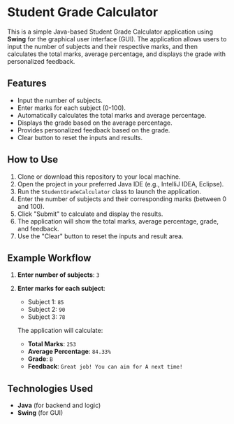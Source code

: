 # Student Grade Calculator

This is a simple Java-based Student Grade Calculator application using **Swing** for the graphical user interface (GUI). The application allows users to input the number of subjects and their respective marks, and then calculates the total marks, average percentage, and displays the grade with personalized feedback.

## Features

- Input the number of subjects.
- Enter marks for each subject (0-100).
- Automatically calculates the total marks and average percentage.
- Displays the grade based on the average percentage.
- Provides personalized feedback based on the grade.
- Clear button to reset the inputs and results.

## How to Use

1. Clone or download this repository to your local machine.
2. Open the project in your preferred Java IDE (e.g., IntelliJ IDEA, Eclipse).
3. Run the `StudentGradeCalculator` class to launch the application.
4. Enter the number of subjects and their corresponding marks (between 0 and 100).
5. Click "Submit" to calculate and display the results.
6. The application will show the total marks, average percentage, grade, and feedback.
7. Use the "Clear" button to reset the inputs and result area.

## Example Workflow

1. **Enter number of subjects**: `3`
2. **Enter marks for each subject**:
   - Subject 1: `85`
   - Subject 2: `90`
   - Subject 3: `78`
   
   The application will calculate:
   - **Total Marks**: `253`
   - **Average Percentage**: `84.33%`
   - **Grade**: `B`
   - **Feedback**: `Great job! You can aim for A next time!`

## Technologies Used

- **Java** (for backend and logic)
- **Swing** (for GUI)


